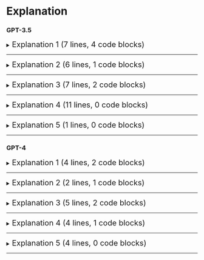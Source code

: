 # Explanation
### GPT-3.5

<details>
  <summary><span style="font-size:20px;font-weight:gold;">Explanation 1 (7 lines, 4 code blocks)</span></summary>
  
  The test failure occurred in the `append` method of the `pandas.core.series.Series` class. Here is the code snippet for the `append` method:

```python
2660 :     def append(self, to_append, ignore_index=False, verify_integrity=False):
2661 :         """
2662 :         Concatenate two or more Series.
2663 :
2664 :         Parameters
2665 :         ----------
2666 :         to_append : Series or list/tuple of Series
2667 :             Series to append with self.
...
2733 :             to_concat = [self] + to_append
...
2736 :         return concat(
2737 :             to_concat, ignore_index=ignore_index, verify_integrity=verify_integrity
2738 :         )
```

Based on the error message `TypeError: can only concatenate list (not "tuple") to list`, it seems that the `to_append` parameter is expected to be a list or tuple of Series. However, in the failing test, the `tuple_input` is passed as the `to_append` argument, which is a tuple of Series.

The error occurred in this line of code:

```python
result = s.append(tuple_input)
```

Inside the `append` method, the `to_append` argument is concatenated with the `self` Series using the `+` operator. Since `to_append` is expected to be a list or tuple of Series, the code tries to concatenate the Series objects in `to_append` with the `self` Series. However, a tuple cannot be directly concatenated with a list using the `+` operator, which leads to the `TypeError` in this case.

To fix this issue, the `to_append` argument in the `append` method should be converted to a list when it is a tuple. This can be done by modifying the code as follows:

```python
if isinstance(to_append, (list, tuple)):
    to_concat = [self] + list(to_append)
else:
    to_concat = [self, to_append]
```

This modification ensures that if `to_append` is a tuple, it gets converted to a list before concatenation.

The suggested location to fix this issue is:

```
pandas.core.series.Series.append(list, ..)
```
</details>
<hr>


<details>
  <summary><span style="font-size:20px;font-weight:gold;">Explanation 2 (6 lines, 1 code blocks)</span></summary>
  
  The `append` method in the `pandas.core.series.Series` class is used to concatenate two or more Series objects. It takes the following parameters:

- `to_append`: Series or list/tuple of Series. The Series or list/tuple of Series objects to append with the calling Series.
- `ignore_index`: bool, default False. If True, the resulting Series will not use the index labels.
- `verify_integrity`: bool, default False. If True, an exception will be raised if the resulting Series has duplicate index values.

The method returns a concatenated Series.

Here is an example usage of the `append` method:

```python
s1 = pd.Series([1, 2, 3])
s2 = pd.Series([4, 5, 
```

</details>
<hr>


<details>
  <summary><span style="font-size:20px;font-weight:gold;">Explanation 3 (7 lines, 2 code blocks)</span></summary>
  
  The failing test `test_append_tuples` is testing the `append` method of the `Series` class in the `pandas.core.series` package. The `append` method is used to concatenate two or more `Series` objects.

Looking at the code snippet of the `append` method, we can see that it takes a `to_append` argument, which can be a `Series` object or a list/tuple of `Series` objects. If `to_append` is a list or tuple, the `append` method appends each `Series` in the list/tuple to the original `Series` object.

The error occurred at line 64 of the test code, where the `append` method is called with a tuple `tuple_input` as the `to_append` argument. The error message indicates that the `append` method can only concatenate a list, not a tuple.

To fix this issue, the `append` method should be updated to handle tuples as well. It could convert the tuple to a list before concatenation, or handle tuples as a special case.

Suggested fix:

```
pandas.core.series.Series.append(list_input, ignore_index=ignore_index, verify_integrity=verify_integrity)
```

or

```
to_concat = [self] + list(to_append)
```

Both suggested fixes modify the `append` method to handle a tuple `to_append` argument by converting it to a list before concatenation.
</details>
<hr>


<details>
  <summary><span style="font-size:20px;font-weight:gold;">Explanation 4 (11 lines, 0 code blocks)</span></summary>
  
  Based on the code snippet of the `append` method in the `Series` class, we can see that the method takes a `to_append` parameter, which can be a `Series`, a list of `Series`, or a tuple of `Series`. The method is used to concatenate the `Series` objects together.

In the failing test `test_append_tuples`, a `Series` object `s` is created with values `[1, 2, 3]`. Then, two variables `list_input` and `tuple_input` are defined, which contain the `s` object as elements. 

The expected result is obtained by calling the `append` method on `s` with the `list_input` variable as the argument. The result is assigned to the `expected` variable.

The error occurs when calling the `append` method on `s` with the `tuple_input` variable as the argument. The error message indicates that a `TypeError` occurred, stating that a tuple cannot be concatenated to a list.

From the code snippet, we can see that the `append` method internally uses the `concat` function from `pandas.core.reshape.concat` to concatenate the `Series` objects. Specifically, in line 2733 of the `append` method, it checks if `to_append` is a list or tuple, and if so, it concatenates `self` with the elements of `to_append` using the `+` operator.

Based on this information, we can conclude that the `append` method in the `Series` class expects `to_append` to be a list or tuple of `Series` objects, not a single `Series` object.

To fix this issue, the `append` method should be modified to handle a single `Series` object as `to_append`. This can be done by converting the single `Series` object to a list or tuple before performing the concatenation.

Suggested fix:
- Class: `pandas.core.series.Series`
- Method: `append`
- Argument type: `Series`
</details>
<hr>


<details>
  <summary><span style="font-size:20px;font-weight:gold;">Explanation 5 (1 lines, 0 code blocks)</span></summary>
  
  ["bottleneck_switch", "disallow"]
</details>
<hr>

### GPT-4

<details>
  <summary><span style="font-size:20px;font-weight:gold;">Explanation 1 (4 lines, 2 code blocks)</span></summary>
  
  The error seems to be caused by the append method in the Series class. The append method accepts a list or tuple of Series to append, but when it tries to add the initial Series to the list of Series to append (line 2733), it fails because you cannot concatenate a list with a tuple (which is unchangeable), resulting in a TypeError.

Here we have the snippet from the append method which is causing the error:

```python
2732 :         if isinstance(to_append, (list, tuple)):
2733 :             to_concat = [self] + to_append
2734 :         else:
2735 :             to_concat = [self, to_append]
```

The `isinstance(to_append, (list, tuple))` checks if the argument `to_append` is a list or a tuple. If this is the case (and for our failing test, the input is a tuple), the next line attempts to add the Series (`self`) with the tuple, causing the mentioned TypeError.

This can be confirmed by looking at the details of the failing test and followed error message:

```python
>       result = s.append(tuple_input)
pandas/tests/series/test_combine_concat.py:64: 
>           to_concat = [self] + to_append
pandas/core/series.py:2733: TypeError
```
</details>
<hr>


<details>
  <summary><span style="font-size:20px;font-weight:gold;">Explanation 2 (2 lines, 1 code blocks)</span></summary>
  
  The `append` method in the `Series` class is designed to concatenate two or more pandas Series. The failure comes from line 2733 in the `append` method:

```python
2732 :         if isinstance(to_append, (list, tuple)):
2733 :             to_concat = [self] + to_append
```

When the `to_append` argument is a tuple (as `tuple_input` is in the test), the `append` method tries to add this tuple to the list `[self]`, leading to a `TypeError: can only concatenate list (not "tuple") to list`. This explains the failing test as the `append` method cannot handle tuple inputs, contrary to the test case's expectation.
</details>
<hr>


<details>
  <summary><span style="font-size:20px;font-weight:gold;">Explanation 3 (5 lines, 2 code blocks)</span></summary>
  
  The bug occurred because the `append` method of the `Series` class in `pandas.core.series` package only allows concatenation of lists, but not tuples. The `append` method concatenates the input given on `Series` with `self`, which is the original `Series`. The relevant part of the code causing the failure is:

```python
if isinstance(to_append, (list, tuple)):
    to_concat = [self] + to_append
else:
    to_concat = [self, to_append]
```

In the failing test case, a tuple is being passed as `to_append`, and Python attempted to concatenate this tuple to a list, which resulted in a `TypeError`. The test `test_append_tuples` failed because it specifically attempted to concatenate a tuple to a Series using the `append` method. The `TypeError` indicates that only a list (not a tuple) can be concatenated to a list. 

To fix this issue, the `append` method needs to be adjusted to handle tuple inputs correctly. In the current implementation, adding a tuple to a list is done directly, which is not permissible in Python. A possible solution could be converting the tuple to a list before performing the concatenation. This could happen in the part where `to_append` is added to a list along with `self`. 

A corrected version of the code might look as follows:

```python
if isinstance(to_append, (list, tuple)):
    to_concat = [self] + list(to_append)
else:
    to_concat = [self, to_append]
```

This revised version of the code creates a list from `to_append` before adding it to the list, avoiding the TypeError seen in the test.
</details>
<hr>


<details>
  <summary><span style="font-size:20px;font-weight:gold;">Explanation 4 (4 lines, 1 code blocks)</span></summary>
  
  The test `['pandas.tests.series.test_combine_concat.TestSeriesCombine.test_append_tuples()']` failed due to a TypeError when attempting to concatenate a tuple with a list. The faulty method is `pandas.core.series.Series.append`.

At line 2733, in the `append` method of the `Series` class in pandas, there is an attempt to add an item `to_append` to a list containing [`self`]. The error arises when `to_append` is a tuple; the python '+' operator does not support list to tuple concatenation, it only supports list-to-list concatenation. Therefore, when the `test_append_tuples` test tries to append a tuple of Series (`tuple_input`) at line 64, it throws a TypeError: "can only concatenate list (not "tuple") to list". This shows that the `append` method does not support tuples, which contradicts the method's documentation that states it does support list/tuple of Series as the `to_append` parameter. 

The relevant code snippet in `append` method:
```
2730 :         from pandas.core.reshape.concat import concat

2732 :         if isinstance(to_append, (list, tuple)):
2733 :             to_concat = [self] + to_append
2734 :         else:
2735 :             to_concat = [self, to_append]
```
The above code checks if the `to_append` argument is either a list or a tuple, and then concatenates it with a list containing `self`. This causes the error, as Python does not support concatenation of a list with a tuple.
</details>
<hr>


<details>
  <summary><span style="font-size:20px;font-weight:gold;">Explanation 5 (4 lines, 0 code blocks)</span></summary>
  
  The error occurred when the append function tried to concatenate a tuple with a list where only list concatenation is allowed. The 'append' function in the 'pandas.core.series.Series' class, which is designed to concatenate two or more Series, attempts to concatenate 'self' with 'to_append'. If 'to_append' is an instance of list or tuple, it attempts to construct a list using '[self] + to_append'. This is problematic when 'to_append' is a tuple because Python does not support list and tuple concatenation. This is evidenced by the error message in the tests: `TypeError: can only concatenate list (not "tuple") to list`.

A more appropriate code operation in this context would be to convert the tuple to a list before the concatenation, hence avoiding the TypeError. 

The `append` function of the Series class should ensure compatibility with both list and tuple input for the `to_append` argument, as the docstring suggests it should be possible to pass either a Series or list/tuple of Series. Currently, it fails when a tuple of Series is passed as `to_append` argument.
pandas.core.series.Series.append
</details>
<hr>